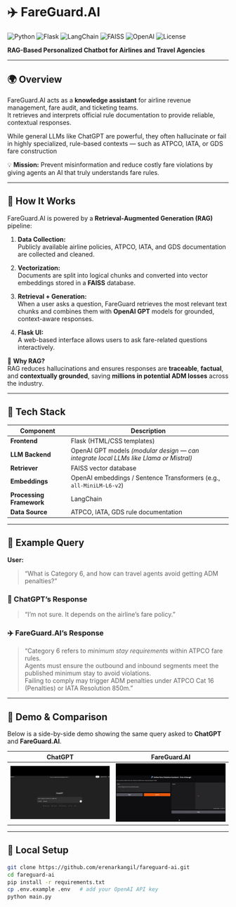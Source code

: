 # ✈️ FareGuard.AI  
![Python](https://img.shields.io/badge/Python-3.10-blue)
![Flask](https://img.shields.io/badge/Flask-Framework-green)
![LangChain](https://img.shields.io/badge/LangChain-RAG-orange)
![FAISS](https://img.shields.io/badge/FAISS-VectorDB-yellow)
![OpenAI](https://img.shields.io/badge/OpenAI-GPT4-lightgrey)
![License](https://img.shields.io/badge/License-MIT-purple)

**RAG-Based Personalized Chatbot for Airlines and Travel Agencies**


---

## 🌍 Overview

FareGuard.AI acts as a **knowledge assistant** for airline revenue management, fare audit, and ticketing teams.  
It retrieves and interprets official rule documentation to provide reliable, contextual responses.

While general LLMs like ChatGPT are powerful, they often hallucinate or fail in highly specialized, rule-based contexts — such as ATPCO, IATA, or GDS fare construction


💡 **Mission:** Prevent misinformation and reduce costly fare violations by giving agents an AI that truly understands fare rules.

---

## 🧠 How It Works

FareGuard.AI is powered by a **Retrieval-Augmented Generation (RAG)** pipeline:

1. **Data Collection:**  
   Publicly available airline policies, ATPCO, IATA, and GDS documentation are collected and cleaned.  

2. **Vectorization:**  
   Documents are split into logical chunks and converted into vector embeddings stored in a **FAISS** database.  

3. **Retrieval + Generation:**  
   When a user asks a question, FareGuard retrieves the most relevant text chunks and combines them with **OpenAI GPT** models for grounded, context-aware responses.  

4. **Flask UI:**  
   A web-based interface allows users to ask fare-related questions interactively.  

🔎 **Why RAG?**  
RAG reduces hallucinations and ensures responses are **traceable**, **factual**, and **contextually grounded**, saving **millions in potential ADM losses** across the industry.

---

## 🧩 Tech Stack

| Component | Description |
|------------|-------------|
| **Frontend** | Flask (HTML/CSS templates) |
| **LLM Backend** | OpenAI GPT models *(modular design — can integrate local LLMs like Llama or Mistral)* |
| **Retriever** | FAISS vector database |
| **Embeddings** | OpenAI embeddings  / Sentence Transformers (e.g., `all-MiniLM-L6-v2`)   |
| **Processing Framework** | LangChain |
| **Data Source** | ATPCO, IATA, GDS rule documentation |

---

## 💬 Example Query

**User:**  
> “What is Category 6, and how can travel agents avoid getting ADM penalties?”

### 🤖 ChatGPT’s Response  
> “I’m not sure. It depends on the airline’s fare policy.”

### ✈️ FareGuard.AI’s Response  
> “Category 6 refers to *minimum stay requirements* within ATPCO fare rules.  
> Agents must ensure the outbound and inbound segments meet the published minimum stay to avoid violations.  
> Failing to comply may trigger ADM penalties under ATPCO Cat 16 (Penalties) or IATA Resolution 850m.”

---

## 🎥 Demo & Comparison

Below is a side-by-side demo showing the same query asked to **ChatGPT** and **FareGuard.AI**.

| ChatGPT | FareGuard.AI |
|:--------:|:-------------:|
| ![ChatGPT Demo](static/chaftgpt.gif) | ![FareGuard Demo](static/fareguard.gif) |



---

## 🧰 Local Setup

```bash
git clone https://github.com/erenarkangil/fareguard-ai.git
cd fareguard-ai
pip install -r requirements.txt
cp .env.example .env   # add your OpenAI API key
python main.py
